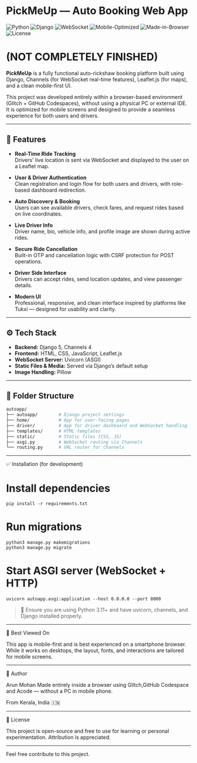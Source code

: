 # PickMeUp — Auto Booking Web App

![Python](https://img.shields.io/badge/Python-3.11-blue)
![Django](https://img.shields.io/badge/Django-5.0-green)
![WebSocket](https://img.shields.io/badge/Realtime-WebSocket-orange)
![Mobile-Optimized](https://img.shields.io/badge/Mobile-First-blueviolet)
![Made-in-Browser](https://img.shields.io/badge/Built%20in-Browser-black)
![License](https://img.shields.io/badge/License-MIT-yellow)

# (NOT COMPLETELY FINISHED)
**PickMeUp** is a fully functional auto-rickshaw booking platform built using Django, Channels (for WebSocket real-time features), Leaflet.js (for maps), and a clean mobile-first UI.

This project was developed entirely within a browser-based environment (Glitch + GitHub Codespaces), without using a physical PC or external IDE. It is optimized for mobile screens and designed to provide a seamless experience for both users and drivers.

---

## 🚀 Features

- **Real-Time Ride Tracking**  
  Drivers' live location is sent via WebSocket and displayed to the user on a Leaflet map.

- **User & Driver Authentication**  
  Clean registration and login flow for both users and drivers, with role-based dashboard redirection.

- **Auto Discovery & Booking**  
  Users can see available drivers, check fares, and request rides based on live coordinates.

- **Live Driver Info**  
  Driver name, bio, vehicle info, and profile image are shown during active rides.

- **Secure Ride Cancellation**  
  Built-in OTP and cancellation logic with CSRF protection for POST operations.

- **Driver Side Interface**  
  Drivers can accept rides, send location updates, and view passenger details.

- **Modern UI**  
  Professional, responsive, and clean interface inspired by platforms like Tukxi — designed for usability and clarity.

---

## ⚙️ Tech Stack

- **Backend:** Django 5, Channels 4  
- **Frontend:** HTML, CSS, JavaScript, Leaflet.js  
- **WebSocket Server:** Uvicorn (ASGI)  
- **Static Files & Media:** Served via Django’s default setup  
- **Image Handling:** Pillow

---

## 📂 Folder Structure

```bash
autoapp/
├── autoapp/        # Django project settings
├── home/           # App for user-facing pages
├── driver/         # App for driver dashboard and WebSocket handling
├── templates/      # HTML templates
├── static/         # Static files (CSS, JS)
├── asgi.py         # WebSocket routing via Channels
└── routing.py      # URL router for Channels
```


---

✅ Installation (for development)

# Install dependencies
```pip install -r requirements.txt```

# Run migrations
```
python3 manage.py makemigrations
python3 manage.py migrate
```

# Start ASGI server (WebSocket + HTTP)
```uvicorn autoapp.asgi:application --host 0.0.0.0 --port 8000```

> 📝 Ensure you are using Python 3.11+ and have uvicorn, channels, and Django installed properly.




---

📱 Best Viewed On

This app is mobile-first and is best experienced on a smartphone browser. While it works on desktops, the layout, fonts, and interactions are tailored for mobile screens.


---

👤 Author

Arun Mohan
Made entirely inside a browser using Glitch,GitHub Codespace and Acode — without a PC in mobile phone.

From Kerala, India 🇮🇳


---

📜 License

This project is open-source and free to use for learning or personal experimentation. Attribution is appreciated.


---


Feel free contribute to this project.

